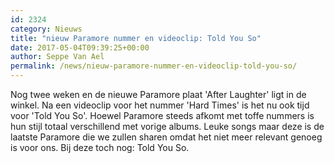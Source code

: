 ```yaml
---
id: 2324
category: Nieuws
title: "nieuw Paramore nummer en videoclip: Told You So"
date: 2017-05-04T09:39:25+00:00
author: Seppe Van Ael
permalink: /news/nieuw-paramore-nummer-en-videoclip-told-you-so/
---
```

Nog twee weken en de nieuwe Paramore plaat 'After Laughter' ligt in de winkel. Na een videoclip voor het nummer 'Hard Times' is het nu ook tijd voor 'Told You So'. Hoewel Paramore steeds afkomt met toffe nummers is hun stijl totaal verschillend met vorige albums. Leuke songs maar deze is de laatste Paramore die we zullen sharen omdat het niet meer relevant genoeg is voor ons. Bij deze toch nog: Told You So.
